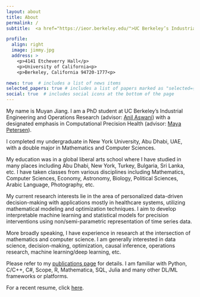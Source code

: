 ```yaml
---
layout: about
title: About
permalink: /
subtitle:  <a href="https://ieor.berkeley.edu/">UC Berkeley’s Industrial Engineering and Operations Research</a> | <a href="https://nyuad.nyu.edu/en/">New York University Abu Dhabi</a>

profile:
  align: right
  image: jimmy.jpg
  address: >
    <p>4141 Etcheverry Hall</p>
    <p>University of California<p>
    <p>Berkeley, California 94720-1777<p>

news: true  # includes a list of news items
selected_papers: true # includes a list of papers marked as "selected={true}"
social: true  # includes social icons at the bottom of the page
---
```


My name is Muyan Jiang. I am a PhD student at UC Berkeley’s Industrial Engineering and Operations Research (advisor: <a href="https://aswani.ieor.berkeley.edu/">Anil Aswani</a>) with a designated emphasis in Computational Precision Health (advisor: <a href="https://publichealth.berkeley.edu/people/maya-petersen/">Maya Petersen</a>).

I completed my undergraduate in New York University, Abu Dhabi, UAE, with a double major in Mathematics and Computer Sciences. 

My education was in a global liberal arts school where I have studied in many places including Abu Dhabi, New York, Turkey, Bulgaria, Sri Lanka, etc. I have taken classes from various disciplines including Mathematics, Computer Sciences, Economy, Astronomy, Biology, Political Sciences, Arabic Language, Photography, etc.

My current research interests lie in the area of personalized data-driven decision-making with applications mostly in healthcare systems, utilizing mathematical modeling and optimization techniques. I aim to develop interpretable machine learning and statistical models for precision interventions using non/semi-parametric representation of time series data.

More broadly speaking, I have experience in research at the intersection of mathematics and computer science. I am generally interested in data science, decision-making, optimization, causal inference, operations research, machine learning/deep learning, etc.

Please refer to my [publications page](/publications/) for details. I am familiar with Python, C/C++, C#, Scope, R, Mathematica, SQL, Julia and many other DL/ML frameworks or platforms.

For a recent resume, click [here](/assets/pdf/resume.pdf).